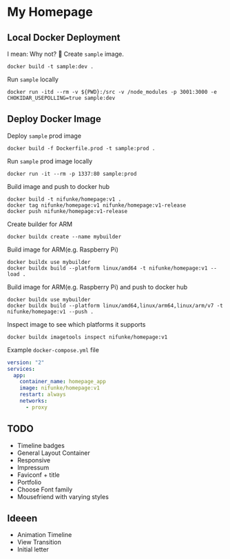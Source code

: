 # My Homepage

## Local Docker Deployment

I mean: Why not? 💁
Create `sample` image.

```
docker build -t sample:dev .
```

Run `sample` locally

```
docker run -itd --rm -v ${PWD}:/src -v /node_modules -p 3001:3000 -e CHOKIDAR_USEPOLLING=true sample:dev
```

## Deploy Docker Image

Deploy `sample` prod image

```
docker build -f Dockerfile.prod -t sample:prod .
```

Run `sample` prod image locally

```
docker run -it --rm -p 1337:80 sample:prod
```

Build image and push to docker hub

```
docker build -t nifunke/homepage:v1 .
docker tag nifunke/homepage:v1 nifunke/homepage:v1-release
docker push nifunke/homepage:v1-release
```

Create builder for ARM

```
docker buildx create --name mybuilder
```

Build image for ARM(e.g. Raspberry Pi)

```
docker buildx use mybuilder
docker buildx build --platform linux/amd64 -t nifunke/homepage:v1 --load .
```

Build image for ARM(e.g. Raspberry Pi) and push to docker hub

```
docker buildx use mybuilder
docker buildx build --platform linux/amd64,linux/arm64,linux/arm/v7 -t nifunke/homepage:v1 --push .
```

Inspect image to see which platforms it supports

```
docker buildx imagetools inspect nifunke/homepage:v1
```

Example `docker-compose.yml` file

```yml
version: "2"
services:
  app:
    container_name: homepage_app
    image: nifunke/homepage:v1
    restart: always
    networks:
      - proxy
```

## TODO

- Timeline badges
- General Layout Container
- Responsive
- Impressum
- Faviconf + title
- Portfolio
- Choose Font family
- Mousefriend with varying styles

## Ideeen

- Animation Timeline
- View Transition
- Initial letter
